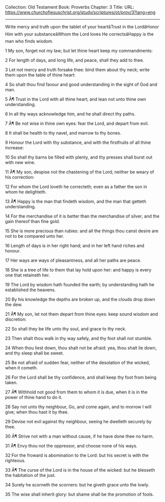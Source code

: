 Collection: Old Testament
Book: Proverbs
Chapter: 3
Title: 
URL: https://www.churchofjesuschrist.org/study/scriptures/ot/prov/3?lang=eng

---

Write mercy and truth upon the tablet of your heartâTrust in the LordâHonor Him with your substanceâWhom the Lord loves He correctsâHappy is the man who finds wisdom.

1 My son, forget not my law; but let thine heart keep my commandments:

2 For length of days, and long life, and peace, shall they add to thee.

3 Let not mercy and truth forsake thee: bind them about thy neck; write them upon the table of thine heart:

4 So shalt thou find favour and good understanding in the sight of God and man.

5 Â¶ Trust in the Lord with all thine heart; and lean not unto thine own understanding.

6 In all thy ways acknowledge him, and he shall direct thy paths.

7 Â¶ Be not wise in thine own eyes: fear the Lord, and depart from evil.

8 It shall be health to thy navel, and marrow to thy bones.

9 Honour the Lord with thy substance, and with the firstfruits of all thine increase:

10 So shall thy barns be filled with plenty, and thy presses shall burst out with new wine.

11 Â¶ My son, despise not the chastening of the Lord; neither be weary of his correction:

12 For whom the Lord loveth he correcteth; even as a father the son in whom he delighteth.

13 Â¶ Happy is the man that findeth wisdom, and the man that getteth understanding.

14 For the merchandise of it is better than the merchandise of silver, and the gain thereof than fine gold.

15 She is more precious than rubies: and all the things thou canst desire are not to be compared unto her.

16 Length of days is in her right hand; and in her left hand riches and honour.

17 Her ways are ways of pleasantness, and all her paths are peace.

18 She is a tree of life to them that lay hold upon her: and happy is every one that retaineth her.

19 The Lord by wisdom hath founded the earth; by understanding hath he established the heavens.

20 By his knowledge the depths are broken up, and the clouds drop down the dew.

21 Â¶ My son, let not them depart from thine eyes: keep sound wisdom and discretion:

22 So shall they be life unto thy soul, and grace to thy neck.

23 Then shalt thou walk in thy way safely, and thy foot shall not stumble.

24 When thou liest down, thou shalt not be afraid: yea, thou shalt lie down, and thy sleep shall be sweet.

25 Be not afraid of sudden fear, neither of the desolation of the wicked, when it cometh.

26 For the Lord shall be thy confidence, and shall keep thy foot from being taken.

27 Â¶ Withhold not good from them to whom it is due, when it is in the power of thine hand to do it.

28 Say not unto thy neighbour, Go, and come again, and to morrow I will give; when thou hast it by thee.

29 Devise not evil against thy neighbour, seeing he dwelleth securely by thee.

30 Â¶ Strive not with a man without cause, if he have done thee no harm.

31 Â¶ Envy thou not the oppressor, and choose none of his ways.

32 For the froward is abomination to the Lord: but his secret is with the righteous.

33 Â¶ The curse of the Lord is in the house of the wicked: but he blesseth the habitation of the just.

34 Surely he scorneth the scorners: but he giveth grace unto the lowly.

35 The wise shall inherit glory: but shame shall be the promotion of fools.
